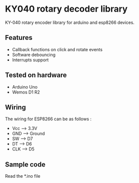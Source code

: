 # KY040 rotary decoder library
KY-040 rotary encoder library for arduino and esp8266 devices.

## Features

- Callback functions on click and rotate events
- Software debouncing
- Interrupts support

## Tested on hardware

- Arduino Uno
- Wemos D1 R2

## Wiring

The wiring for ESP8266 can be as follows :

- Vcc     --> 3.3V
- GND     --> Ground
- SW      --> D7
- DT      --> D6
- CLK     --> D5

## Sample code

Read the *.ino file
